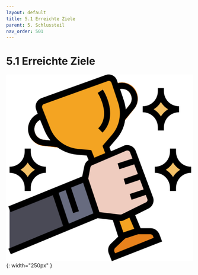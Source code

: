 ```yaml
---
layout: default
title: 5.1 Erreichte Ziele
parent: 5. Schlussteil
nav_order: 501
---
```


# 5.1 Erreichte Ziele

![Funktionalität](../ressources/icons/success.png){: width="250px" }